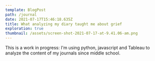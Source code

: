 ```yaml
---
template: BlogPost
path: /journal
date: 2021-07-17T15:46:18.635Z
title: What analyzing my diary taught me about grief
exploration: true
thumbnail: /assets/screen-shot-2021-07-17-at-9.41.06-am.png
---
```

This is a work in progress: I'm using python, javascript and Tableau to analyze the content of my journals since middle school.